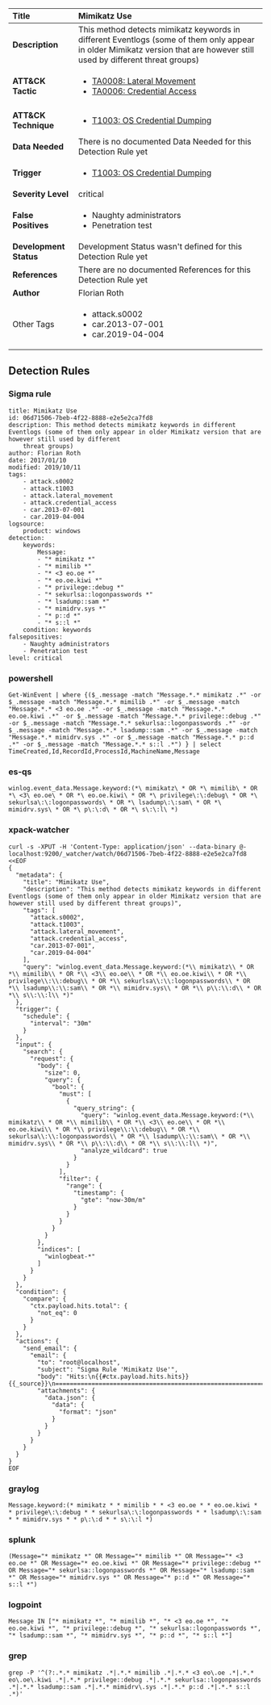 | Title                    | Mimikatz Use       |
|:-------------------------|:------------------|
| **Description**          | This method detects mimikatz keywords in different Eventlogs (some of them only appear in older Mimikatz version that are however still used by different threat groups) |
| **ATT&amp;CK Tactic**    |  <ul><li>[TA0008: Lateral Movement](https://attack.mitre.org/tactics/TA0008)</li><li>[TA0006: Credential Access](https://attack.mitre.org/tactics/TA0006)</li></ul>  |
| **ATT&amp;CK Technique** | <ul><li>[T1003: OS Credential Dumping](https://attack.mitre.org/techniques/T1003)</li></ul>  |
| **Data Needed**          |  There is no documented Data Needed for this Detection Rule yet  |
| **Trigger**              | <ul><li>[T1003: OS Credential Dumping](../Triggers/T1003.md)</li></ul>  |
| **Severity Level**       | critical |
| **False Positives**      | <ul><li>Naughty administrators</li><li>Penetration test</li></ul>  |
| **Development Status**   |  Development Status wasn't defined for this Detection Rule yet  |
| **References**           |  There are no documented References for this Detection Rule yet  |
| **Author**               | Florian Roth |
| Other Tags           | <ul><li>attack.s0002</li><li>car.2013-07-001</li><li>car.2019-04-004</li></ul> | 

## Detection Rules

### Sigma rule

```
title: Mimikatz Use
id: 06d71506-7beb-4f22-8888-e2e5e2ca7fd8
description: This method detects mimikatz keywords in different Eventlogs (some of them only appear in older Mimikatz version that are however still used by different
    threat groups)
author: Florian Roth
date: 2017/01/10
modified: 2019/10/11
tags:
    - attack.s0002
    - attack.t1003
    - attack.lateral_movement
    - attack.credential_access
    - car.2013-07-001
    - car.2019-04-004
logsource:
    product: windows
detection:
    keywords:
        Message:
        - "* mimikatz *"
        - "* mimilib *"
        - "* <3 eo.oe *"
        - "* eo.oe.kiwi *"
        - "* privilege::debug *"
        - "* sekurlsa::logonpasswords *"
        - "* lsadump::sam *"
        - "* mimidrv.sys *"
        - "* p::d *"
        - "* s::l *"
    condition: keywords
falsepositives:
    - Naughty administrators
    - Penetration test
level: critical

```





### powershell
    
```
Get-WinEvent | where {($_.message -match "Message.*.* mimikatz .*" -or $_.message -match "Message.*.* mimilib .*" -or $_.message -match "Message.*.* <3 eo.oe .*" -or $_.message -match "Message.*.* eo.oe.kiwi .*" -or $_.message -match "Message.*.* privilege::debug .*" -or $_.message -match "Message.*.* sekurlsa::logonpasswords .*" -or $_.message -match "Message.*.* lsadump::sam .*" -or $_.message -match "Message.*.* mimidrv.sys .*" -or $_.message -match "Message.*.* p::d .*" -or $_.message -match "Message.*.* s::l .*") } | select TimeCreated,Id,RecordId,ProcessId,MachineName,Message
```


### es-qs
    
```
winlog.event_data.Message.keyword:(*\ mimikatz\ * OR *\ mimilib\ * OR *\ <3\ eo.oe\ * OR *\ eo.oe.kiwi\ * OR *\ privilege\:\:debug\ * OR *\ sekurlsa\:\:logonpasswords\ * OR *\ lsadump\:\:sam\ * OR *\ mimidrv.sys\ * OR *\ p\:\:d\ * OR *\ s\:\:l\ *)
```


### xpack-watcher
    
```
curl -s -XPUT -H 'Content-Type: application/json' --data-binary @- localhost:9200/_watcher/watch/06d71506-7beb-4f22-8888-e2e5e2ca7fd8 <<EOF
{
  "metadata": {
    "title": "Mimikatz Use",
    "description": "This method detects mimikatz keywords in different Eventlogs (some of them only appear in older Mimikatz version that are however still used by different threat groups)",
    "tags": [
      "attack.s0002",
      "attack.t1003",
      "attack.lateral_movement",
      "attack.credential_access",
      "car.2013-07-001",
      "car.2019-04-004"
    ],
    "query": "winlog.event_data.Message.keyword:(*\\ mimikatz\\ * OR *\\ mimilib\\ * OR *\\ <3\\ eo.oe\\ * OR *\\ eo.oe.kiwi\\ * OR *\\ privilege\\:\\:debug\\ * OR *\\ sekurlsa\\:\\:logonpasswords\\ * OR *\\ lsadump\\:\\:sam\\ * OR *\\ mimidrv.sys\\ * OR *\\ p\\:\\:d\\ * OR *\\ s\\:\\:l\\ *)"
  },
  "trigger": {
    "schedule": {
      "interval": "30m"
    }
  },
  "input": {
    "search": {
      "request": {
        "body": {
          "size": 0,
          "query": {
            "bool": {
              "must": [
                {
                  "query_string": {
                    "query": "winlog.event_data.Message.keyword:(*\\ mimikatz\\ * OR *\\ mimilib\\ * OR *\\ <3\\ eo.oe\\ * OR *\\ eo.oe.kiwi\\ * OR *\\ privilege\\:\\:debug\\ * OR *\\ sekurlsa\\:\\:logonpasswords\\ * OR *\\ lsadump\\:\\:sam\\ * OR *\\ mimidrv.sys\\ * OR *\\ p\\:\\:d\\ * OR *\\ s\\:\\:l\\ *)",
                    "analyze_wildcard": true
                  }
                }
              ],
              "filter": {
                "range": {
                  "timestamp": {
                    "gte": "now-30m/m"
                  }
                }
              }
            }
          }
        },
        "indices": [
          "winlogbeat-*"
        ]
      }
    }
  },
  "condition": {
    "compare": {
      "ctx.payload.hits.total": {
        "not_eq": 0
      }
    }
  },
  "actions": {
    "send_email": {
      "email": {
        "to": "root@localhost",
        "subject": "Sigma Rule 'Mimikatz Use'",
        "body": "Hits:\n{{#ctx.payload.hits.hits}}{{_source}}\n================================================================================\n{{/ctx.payload.hits.hits}}",
        "attachments": {
          "data.json": {
            "data": {
              "format": "json"
            }
          }
        }
      }
    }
  }
}
EOF

```


### graylog
    
```
Message.keyword:(* mimikatz * * mimilib * * <3 eo.oe * * eo.oe.kiwi * * privilege\:\:debug * * sekurlsa\:\:logonpasswords * * lsadump\:\:sam * * mimidrv.sys * * p\:\:d * * s\:\:l *)
```


### splunk
    
```
(Message="* mimikatz *" OR Message="* mimilib *" OR Message="* <3 eo.oe *" OR Message="* eo.oe.kiwi *" OR Message="* privilege::debug *" OR Message="* sekurlsa::logonpasswords *" OR Message="* lsadump::sam *" OR Message="* mimidrv.sys *" OR Message="* p::d *" OR Message="* s::l *")
```


### logpoint
    
```
Message IN ["* mimikatz *", "* mimilib *", "* <3 eo.oe *", "* eo.oe.kiwi *", "* privilege::debug *", "* sekurlsa::logonpasswords *", "* lsadump::sam *", "* mimidrv.sys *", "* p::d *", "* s::l *"]
```


### grep
    
```
grep -P '^(?:.*.* mimikatz .*|.*.* mimilib .*|.*.* <3 eo\.oe .*|.*.* eo\.oe\.kiwi .*|.*.* privilege::debug .*|.*.* sekurlsa::logonpasswords .*|.*.* lsadump::sam .*|.*.* mimidrv\.sys .*|.*.* p::d .*|.*.* s::l .*)'
```



